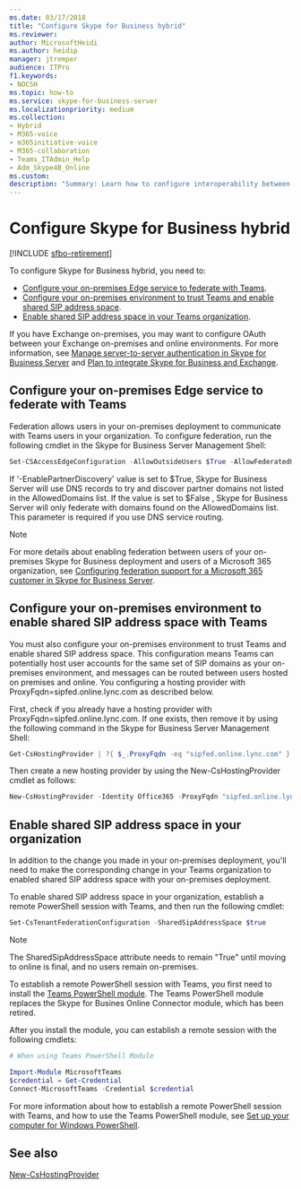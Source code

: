 ```yaml
---
ms.date: 03/17/2018
title: "Configure Skype for Business hybrid"
ms.reviewer: 
author: MicrosoftHeidi
ms.author: heidip
manager: jtremper
audience: ITPro
f1.keywords:
- NOCSH
ms.topic: how-to
ms.service: skype-for-business-server
ms.localizationpriority: medium
ms.collection: 
- Hybrid 
- M365-voice
- m365initiative-voice
- M365-collaboration
- Teams_ITAdmin_Help
- Adm_Skype4B_Online
ms.custom: 
description: "Summary: Learn how to configure interoperability between your on-premises deployment and Teams."
---
```


# Configure Skype for Business hybrid

[!INCLUDE [sfbo-retirement](../../Hub/includes/sfbo-retirement.md)]

To configure Skype for Business hybrid, you need to:

- [Configure your on-premises Edge service to federate with Teams](#configure-your-on-premises-edge-service-to-federate-with-teams).
- [Configure your on-premises environment to trust Teams and enable shared SIP address space](#configure-your-on-premises-environment-to-enable-shared-sip-address-space-with-teams).
- [Enable shared SIP address space in your Teams organization](#enable-shared-sip-address-space-in-your-organization).

If you have Exchange on-premises, you may want to configure OAuth between your Exchange on-premises and online environments. For more information, see  [Manage server-to-server authentication in Skype for Business Server](../../SfbServer/manage/authentication/server-to-server-and-partner-applications.md) and [Plan to integrate Skype for Business and Exchange](../../SfbServer/plan-your-deployment/integrate-with-exchange/integrate-with-exchange.md#feature_support).
  
## Configure your on-premises Edge service to federate with Teams

Federation allows users in your on-premises deployment to communicate with Teams users in your organization. To configure federation, run the following cmdlet in the Skype for Business Server Management Shell:
  
```PowerShell
Set-CSAccessEdgeConfiguration -AllowOutsideUsers $True -AllowFederatedUsers $True -EnablePartnerDiscovery $True -UseDnsSrvRouting
```

If '-EnablePartnerDiscovery' value is set to $True, Skype for Business Server will use DNS records to try and discover partner domains not listed in the AllowedDomains list. If the value is set to $False , Skype for Business Server will only federate with domains found on the AllowedDomains list. This parameter is required if you use DNS service routing.

> [!NOTE]
> For more details about enabling federation between users of your on-premises Skype for Business deployment and users of a Microsoft 365 organization, see [Configuring federation support for a Microsoft 365 customer in Skype for Business Server](../../SfbServer/manage/federation-and-external-access/federation-support/configuring-federation-support.md).

## Configure your on-premises environment to enable shared SIP address space with Teams

You must also configure your on-premises environment to trust Teams and enable shared SIP address space. This configuration means Teams can potentially host user accounts for the same set of SIP domains as your on-premises environment, and messages can be routed between users hosted on premises and online. You configuring a hosting provider with ProxyFqdn=sipfed.online.lync.com as described below.

First, check if you already have a hosting provider with ProxyFqdn=sipfed.online.lync.com. If one exists, then remove it by using the following command in the Skype for Business Server Management Shell:

```PowerShell
Get-CsHostingProvider | ?{ $_.ProxyFqdn -eq "sipfed.online.lync.com" } | Remove-CsHostingProvider
```

Then create a new hosting provider by using the New-CsHostingProvider cmdlet as follows:

```PowerShell
New-CsHostingProvider -Identity Office365 -ProxyFqdn "sipfed.online.lync.com" -Enabled $true -EnabledSharedAddressSpace $true -HostsOCSUsers $true -VerificationLevel UseSourceVerification -IsLocal $false -AutodiscoverUrl https://webdir.online.lync.com/Autodiscover/AutodiscoverService.svc/root 
```

## Enable shared SIP address space in your organization
  
In addition to the change you made in your on-premises deployment, you'll need to make the corresponding change in your Teams organization to enabled shared SIP address space with your on-premises deployment.  

To enable shared SIP address space in your organization, establish a remote PowerShell session with Teams, and then run the following cmdlet:
  
```PowerShell
Set-CsTenantFederationConfiguration -SharedSipAddressSpace $true
```

> [!NOTE]
> The SharedSipAddressSpace attribute needs to remain "True" until moving to online is final, and no users remain on-premises. 
  
To establish a remote PowerShell session with Teams, you first need to install the [Teams PowerShell module](/microsoftteams/teams-powershell-install). The Teams PowerShell module replaces the Skype for Busines Online Connector module, which has been retired.
  
After you install the module, you can establish a remote session with the following cmdlets:

   ```powershell
   # When using Teams PowerShell Module

   Import-Module MicrosoftTeams
   $credential = Get-Credential
   Connect-MicrosoftTeams -Credential $credential
   ```

For more information about how to establish a remote PowerShell session with Teams, and how to use the Teams PowerShell module, see [Set up your computer for Windows PowerShell](../../SfbOnline/set-up-your-computer-for-windows-powershell/set-up-your-computer-for-windows-powershell.md).
  
## See also

[New-CsHostingProvider](/powershell/module/skype/new-cshostingprovider?view=skype-ps)
